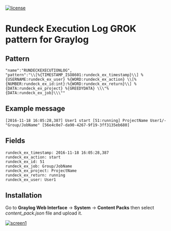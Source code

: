 [![license](https://img.shields.io/github/license/mashape/apistatus.svg?maxAge=2592000)](https://opensource.org/licenses/MIT)


Rundeck Execution Log GROK pattern for Graylog
==============================================

Pattern
-------

	"name":"RUNDECKEXECUTIONLOG",
	"pattern":"\\[%{TIMESTAMP_ISO8601:rundeck_ex_timestamp}\\] %{USERNAME:rundeck_ex_user} %{WORD:rundeck_ex_action} \\[%{NUMBER:rundeck_ex_id:int}:%{WORD:rundeck_ex_return}\\] %{DATA:rundeck_ex_project} %{GREEDYDATA} \\\"%{DATA:rundeck_ex_job}\\\""

Example message
---------------

	[2016-11-18 16:05:28,387] User1 start [51:running] ProjectName User1/- "Group/JobName" [56e4c0e7-da90-4267-9f19-3ff3135eb680]

Fields
------

	rundeck_ex_timestamp: 2016-11-18 16:05:28,387
	rundeck_ex_action: start
	rundeck_ex_id: 51
	rundeck_ex_job: Group/JobName
	rundeck_ex_project: ProjectName
	rundeck_ex_return: running
	rundeck_ex_user: User1

Installation
------------

Go to **Graylog Web Interface** -> **System** -> **Content Packs** then select *content_pack.json* file and upload it.

[![screen1](https://i.imgbox.com/HAsDC4FR.png)](https://i.imgbox.com/wP2n4HXH.png)
